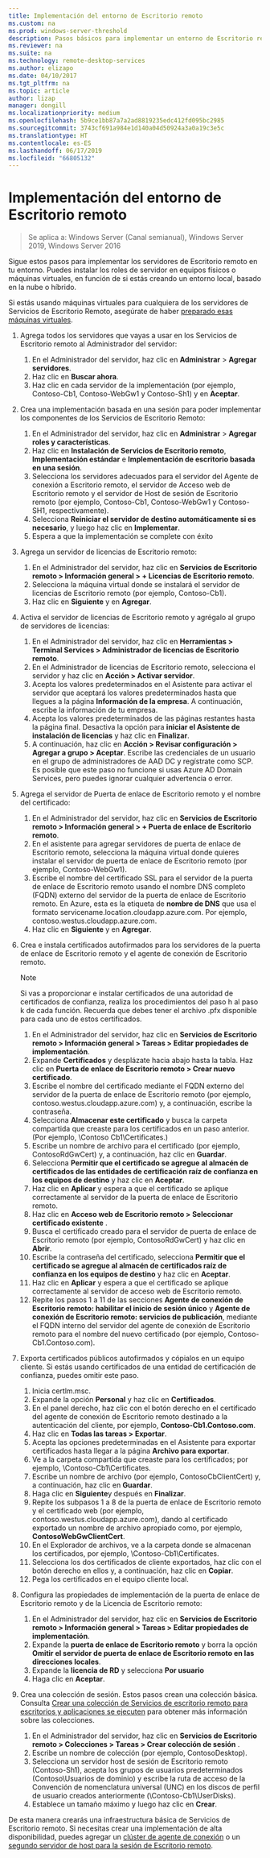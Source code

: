 ```yaml
---
title: Implementación del entorno de Escritorio remoto
ms.custom: na
ms.prod: windows-server-threshold
description: Pasos básicos para implementar un entorno de Escritorio remoto.
ms.reviewer: na
ms.suite: na
ms.technology: remote-desktop-services
ms.author: elizapo
ms.date: 04/10/2017
ms.tgt_pltfrm: na
ms.topic: article
author: lizap
manager: dongill
ms.localizationpriority: medium
ms.openlocfilehash: 5b9ce1bb87a7a2ad8819235edc412fd095bc2985
ms.sourcegitcommit: 3743cf691a984e1d140a04d50924a3a0a19c3e5c
ms.translationtype: HT
ms.contentlocale: es-ES
ms.lasthandoff: 06/17/2019
ms.locfileid: "66805132"
---
```

# <a name="deploy-your-remote-desktop-environment"></a>Implementación del entorno de Escritorio remoto

>Se aplica a: Windows Server (Canal semianual), Windows Server 2019, Windows Server 2016

Sigue estos pasos para implementar los servidores de Escritorio remoto en tu entorno. Puedes instalar los roles de servidor en equipos físicos o máquinas virtuales, en función de si estás creando un entorno local, basado en la nube o híbrido. 

Si estás usando máquinas virtuales para cualquiera de los servidores de Servicios de Escritorio Remoto, asegúrate de haber [preparado esas máquinas virtuales](rds-prepare-vms.md).
  
  
1.  Agrega todos los servidores que vayas a usar en los Servicios de Escritorio remoto al Administrador del servidor:  
    1.  En el Administrador del servidor, haz clic en **Administrar** > **Agregar servidores**.  
    2.  Haz clic en **Buscar ahora**.  
    3.  Haz clic en cada servidor de la implementación (por ejemplo, Contoso-Cb1, Contoso-WebGw1 y Contoso-Sh1) y en **Aceptar**.  
2.  Crea una implementación basada en una sesión para poder implementar los componentes de los Servicios de Escritorio Remoto:  
    1.  En el Administrador del servidor, haz clic en **Administrar** > **Agregar roles y características**.  
    2.  Haz clic en **Instalación de Servicios de Escritorio remoto**, **Implementación estándar** e **Implementación de escritorio basada en una sesión**.  
    3.  Selecciona los servidores adecuados para el servidor del Agente de conexión a Escritorio remoto, el servidor de Acceso web de Escritorio remoto y el servidor de Host de sesión de Escritorio remoto (por ejemplo, Contoso-Cb1, Contoso-WebGw1 y Contoso-SH1, respectivamente).  
    4.  Selecciona **Reiniciar el servidor de destino automáticamente si es necesario**, y luego haz clic en **Implementar**.  
    5.  Espera a que la implementación se complete con éxito  
3.  Agrega un servidor de licencias de Escritorio remoto:  
    1.  En el Administrador del servidor, haz clic en **Servicios de Escritorio remoto > Información general > + Licencias de Escritorio remoto**.  
    2.  Selecciona la máquina virtual donde se instalará el servidor de licencias de Escritorio remoto (por ejemplo, Contoso-Cb1).  
    3.  Haz clic en **Siguiente** y en **Agregar**.  
4.  Activa el servidor de licencias de Escritorio remoto y agrégalo al grupo de servidores de licencias:  
    1.  En el Administrador del servidor, haz clic en **Herramientas > Terminal Services > Administrador de licencias de Escritorio remoto**.  
    2.  En el Administrador de licencias de Escritorio remoto, selecciona el servidor y haz clic en **Acción > Activar servidor**.  
    3.  Acepta los valores predeterminados en el Asistente para activar el servidor que aceptará los valores predeterminados hasta que llegues a la página **Información de la empresa**. A continuación, escribe la información de tu empresa.  
    4.  Acepta los valores predeterminados de las páginas restantes hasta la página final. Desactiva la opción para **iniciar el Asistente de instalación de licencias** y haz clic en **Finalizar**.  
    5.  A continuación, haz clic en **Acción > Revisar configuración > Agregar a grupo > Aceptar**. Escribe las credenciales de un usuario en el grupo de administradores de AAD DC y regístrate como SCP. Es posible que este paso no funcione si usas Azure AD Domain Services, pero puedes ignorar cualquier advertencia o error.  
5.  Agrega el servidor de Puerta de enlace de Escritorio remoto y el nombre del certificado:  
    1.  En el Administrador del servidor, haz clic en **Servicios de Escritorio remoto > Información general > + Puerta de enlace de Escritorio remoto**.  
    2.  En el asistente para agregar servidores de puerta de enlace de Escritorio remoto, selecciona la máquina virtual donde quieres instalar el servidor de puerta de enlace de Escritorio remoto (por ejemplo, Contoso-WebGw1).  
    3.  Escribe el nombre del certificado SSL para el servidor de la puerta de enlace de Escritorio remoto usando el nombre DNS completo (FQDN) externo del servidor de la puerta de enlace de Escritorio remoto. En Azure, esta es la etiqueta de **nombre de DNS** que usa el formato servicename.location.cloudapp.azure.com. Por ejemplo, contoso.westus.cloudapp.azure.com.  
    4.  Haz clic en **Siguiente** y en **Agregar**.
6.  Crea e instala certificados autofirmados para los servidores de la puerta de enlace de Escritorio remoto y el agente de conexión de Escritorio remoto.

       > [!NOTE]
       > Si vas a proporcionar e instalar certificados de una autoridad de certificados de confianza, realiza los procedimientos del paso h al paso k de cada función. Recuerda que debes tener el archivo .pfx disponible para cada uno de estos certificados.
       
    1.  En el Administrador del servidor, haz clic en **Servicios de Escritorio remoto > Información general > Tareas > Editar propiedades de implementación**.  
    2.  Expande **Certificados** y desplázate hacia abajo hasta la tabla. Haz clic en **Puerta de enlace de Escritorio remoto > Crear nuevo certificado**.  
    3.  Escribe el nombre del certificado mediante el FQDN externo del servidor de la puerta de enlace de Escritorio remoto (por ejemplo, contoso.westus.cloudapp.azure.com) y, a continuación, escribe la contraseña.  
    4.  Selecciona **Almacenar este certificado** y busca la carpeta compartida que creaste para los certificados en un paso anterior. (Por ejemplo, \Contoso Cb1\Certificates.)  
    5.  Escribe un nombre de archivo para el certificado (por ejemplo, ContosoRdGwCert) y, a continuación, haz clic en **Guardar**.  
    6.  Selecciona **Permitir que el certificado se agregue al almacén de certificados de las entidades de certificación raíz de confianza en los equipos de destino** y haz clic en **Aceptar**.  
    7.  Haz clic en **Aplicar** y espera a que el certificado se aplique correctamente al servidor de la puerta de enlace de Escritorio remoto.  
    8.  Haz clic en **Acceso web de Escritorio remoto > Seleccionar certificado existente** .  
    9.  Busca el certificado creado para el servidor de puerta de enlace de Escritorio remoto (por ejemplo, ContosoRdGwCert) y haz clic en **Abrir**.  
    10. Escribe la contraseña del certificado, selecciona **Permitir que el certificado se agregue al almacén de certificados raíz de confianza en los equipos de destino** y haz clic en **Aceptar**.  
    11. Haz clic en **Aplicar** y espera a que el certificado se aplique correctamente al servidor de acceso web de Escritorio remoto.  
    12. Repite los pasos 1 a 11 de las secciones **Agente de conexión de Escritorio remoto: habilitar el inicio de sesión único** y **Agente de conexión de Escritorio remoto: servicios de publicación**, mediante el FQDN interno del servidor del agente de conexión de Escritorio remoto para el nombre del nuevo certificado (por ejemplo, Contoso-Cb1.Contoso.com).  
7.  Exporta certificados públicos autofirmados y cópialos en un equipo cliente. Si estás usando certificados de una entidad de certificación de confianza, puedes omitir este paso.  
    1.  Inicia certlm.msc.  
    2.  Expande la opción **Personal** y haz clic en **Certificados**.  
    3.  En el panel derecho, haz clic con el botón derecho en el certificado del agente de conexión de Escritorio remoto destinado a la autenticación del cliente, por ejemplo, **Contoso-Cb1.Contoso.com**.  
    4.  Haz clic en **Todas las tareas > Exportar**.  
    5.  Acepta las opciones predeterminadas en el Asistente para exportar certificados hasta llegar a la página **Archivo para exportar**.  
    6.  Ve a la carpeta compartida que creaste para los certificados; por ejemplo, \Contoso-Cb1\Certificates.  
    7.  Escribe un nombre de archivo (por ejemplo, ContosoCbClientCert) y, a continuación, haz clic en **Guardar**.  
    8.  Haga clic en **Siguiente**y después en **Finalizar**.  
    9.  Repite los subpasos 1 a 8 de la puerta de enlace de Escritorio remoto y el certificado web (por ejemplo, contoso.westus.cloudapp.azure.com), dando al certificado exportado un nombre de archivo apropiado como, por ejemplo, **ContosoWebGwClientCert**.  
    10. En el Explorador de archivos, ve a la carpeta donde se almacenan los certificados, por ejemplo, \Contoso-Cb1\Certificates.  
    11. Selecciona los dos certificados de cliente exportados, haz clic con el botón derecho en ellos y, a continuación, haz clic en **Copiar**.  
    12. Pega los certificados en el equipo cliente local.  
8.  Configura las propiedades de implementación de la puerta de enlace de Escritorio remoto y de la Licencia de Escritorio remoto:  
    1.  En el Administrador del servidor, haz clic en **Servicios de Escritorio remoto > Información general > Tareas > Editar propiedades de implementación**.  
    2.  Expande la **puerta de enlace de Escritorio remoto** y borra la opción **Omitir el servidor de puerta de enlace de Escritorio remoto en las direcciones locales**.  
    3.  Expande la **licencia de RD** y selecciona **Por usuario**  
    4.  Haga clic en **Aceptar**.  
10. Crea una colección de sesión. Estos pasos crean una colección básica. Consulta [Crear una colección de Servicios de escritorio remoto para escritorios y aplicaciones se ejecuten](rds-create-collection.md) para obtener más información sobre las colecciones.
 
    1.  En el Administrador del servidor, haz clic en **Servicios de Escritorio remoto > Colecciones > Tareas > Crear colección de sesión** .  
    2.  Escribe un nombre de colección (por ejemplo, ContosoDesktop).  
    3.  Selecciona un servidor host de sesión de Escritorio remoto (Contoso-Sh1), acepta los grupos de usuarios predeterminados (Contoso\Usuarios de dominio) y escribe la ruta de acceso de la Convención de nomenclatura universal (UNC) en los discos de perfil de usuario creados anteriormente (\Contoso-Cb1\UserDisks).  
    4.  Establece un tamaño máximo y luego haz clic en **Crear**.  
  

De esta manera crearás una infraestructura básica de Servicios de Escritorio remoto. Si necesitas crear una implementación de alta disponibilidad, puedes agregar un [clúster de agente de conexión](rds-connection-broker-cluster.md) o un [segundo servidor de host para la sesión de Escritorio remoto](rds-scale-rdsh-farm.md).

